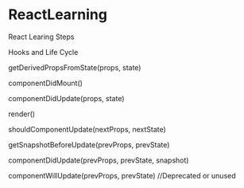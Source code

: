 # ReactLearning
React Learing Steps



Hooks and Life Cycle

getDerivedPropsFromState(props, state)

componentDidMount()

componentDidUpdate(props, state)

render()

shouldComponentUpdate(nextProps, nextState)

getSnapshotBeforeUpdate(prevProps, prevState)

componentDidUpdate(prevProps, prevState, snapshot)

componentWillUpdate(prevProps, prevState) //Deprecated or unused